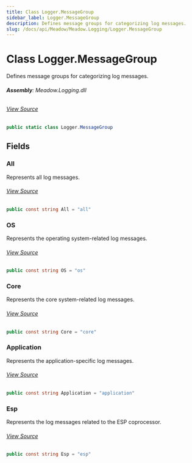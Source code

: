 ```yaml
---
title: Class Logger.MessageGroup
sidebar_label: Logger.MessageGroup
description: Defines message groups for categorizing log messages.
slug: /docs/api/Meadow/Meadow.Logging/Logger.MessageGroup
---
```

# Class Logger.MessageGroup
Defines message groups for categorizing log messages.

###### **Assembly**: Meadow.Logging.dll
###### [View Source](https://github.com/WildernessLabs/Meadow.Logging.git/blob/develop/Source/Meadow.Logging/lib/Logger.cs#L14)
```csharp title="Declaration"
public static class Logger.MessageGroup
```
## Fields
### All
Represents all log messages.
###### [View Source](https://github.com/WildernessLabs/Meadow.Logging.git/blob/develop/Source/Meadow.Logging/lib/Logger.cs#L19)
```csharp title="Declaration"
public const string All = "all"
```
### OS
Represents the operating system-related log messages.
###### [View Source](https://github.com/WildernessLabs/Meadow.Logging.git/blob/develop/Source/Meadow.Logging/lib/Logger.cs#L24)
```csharp title="Declaration"
public const string OS = "os"
```
### Core
Represents the core system-related log messages.
###### [View Source](https://github.com/WildernessLabs/Meadow.Logging.git/blob/develop/Source/Meadow.Logging/lib/Logger.cs#L29)
```csharp title="Declaration"
public const string Core = "core"
```
### Application
Represents the application-specific log messages.
###### [View Source](https://github.com/WildernessLabs/Meadow.Logging.git/blob/develop/Source/Meadow.Logging/lib/Logger.cs#L34)
```csharp title="Declaration"
public const string Application = "application"
```
### Esp
Represents the log messages related to the ESP coprocessor.
###### [View Source](https://github.com/WildernessLabs/Meadow.Logging.git/blob/develop/Source/Meadow.Logging/lib/Logger.cs#L39)
```csharp title="Declaration"
public const string Esp = "esp"
```
